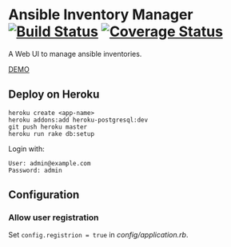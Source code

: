 # Ansible Inventory Manager [![Build Status](https://travis-ci.org/pgolm/ansible-inventory-manager.png)](https://travis-ci.org/pgolm/ansible-inventory-manager) [![Coverage Status](https://coveralls.io/repos/pgolm/ansible-inventory-manager/badge.png?branch=feature%2Ftravis)](https://coveralls.io/r/pgolm/ansible-inventory-manager?branch=feature%2Ftravis)

A Web UI to manage ansible inventories.

[DEMO](http://ansible-inventory-manager-demo.herokuapp.com/)

## Deploy on Heroku

```
heroku create <app-name>
heroku addons:add heroku-postgresql:dev 
git push heroku master 
heroku run rake db:setup
```

Login with:

```
User: admin@example.com
Password: admin
```

## Configuration

### Allow user registration
Set ```config.registrion = true``` in *config/application.rb*.